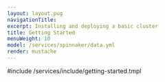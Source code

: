 ```yaml
---
layout: layout.pug
navigationTitle:
excerpt: Installing and deploying a basic cluster
title: Getting Started
menuWeight: 10
model: /services/spinnaker/data.yml
render: mustache
---
```


#include /services/include/getting-started.tmpl
